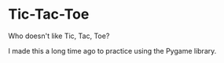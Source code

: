 # Tic-Tac-Toe
Who doesn't like Tic, Tac, Toe?

I made this a long time ago to practice using the Pygame library.
